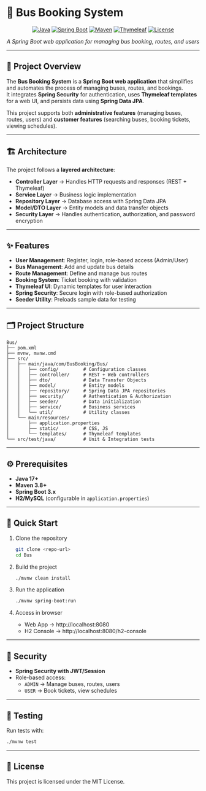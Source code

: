 # 🚌 Bus Booking System

<div align="center">

[![Java](https://img.shields.io/badge/Java-17%2B-orange?style=for-the-badge&logo=java)](https://www.oracle.com/java/)
[![Spring Boot](https://img.shields.io/badge/Spring%20Boot-3.x-brightgreen?style=for-the-badge&logo=spring)](https://spring.io/projects/spring-boot)
[![Maven](https://img.shields.io/badge/Maven-3.8%2B-red?style=for-the-badge&logo=apache-maven)](https://maven.apache.org/)
[![Thymeleaf](https://img.shields.io/badge/Thymeleaf-Templates-green?style=for-the-badge&logo=thymeleaf)](https://www.thymeleaf.org/)
[![License](https://img.shields.io/badge/License-MIT-blue?style=for-the-badge)](LICENSE)

*A Spring Boot web application for managing bus booking, routes, and users*

</div>

---

## 📌 Project Overview  

The **Bus Booking System** is a **Spring Boot web application** that simplifies and automates the process of managing buses, routes, and bookings.  
It integrates **Spring Security** for authentication, uses **Thymeleaf templates** for a web UI, and persists data using **Spring Data JPA**.  

This project supports both **administrative features** (managing buses, routes, users) and **customer features** (searching buses, booking tickets, viewing schedules).  

---

## 🏗️ Architecture  

The project follows a **layered architecture**:  
- **Controller Layer** → Handles HTTP requests and responses (REST + Thymeleaf)  
- **Service Layer** → Business logic implementation  
- **Repository Layer** → Database access with Spring Data JPA  
- **Model/DTO Layer** → Entity models and data transfer objects  
- **Security Layer** → Handles authentication, authorization, and password encryption  

---

## ✨ Features  

- **User Management**: Register, login, role-based access (Admin/User)  
- **Bus Management**: Add and update bus details  
- **Route Management**: Define and manage bus routes  
- **Booking System**: Ticket booking with validation  
- **Thymeleaf UI**: Dynamic templates for user interaction  
- **Spring Security**: Secure login with role-based authorization  
- **Seeder Utility**: Preloads sample data for testing  

---

## 🗂️ Project Structure  

```
Bus/
├── pom.xml
├── mvnw, mvnw.cmd
├── src/
│   ├── main/java/com/BusBooking/Bus/
│   │   ├── config/         # Configuration classes
│   │   ├── controller/     # REST + Web controllers
│   │   ├── dto/            # Data Transfer Objects
│   │   ├── model/          # Entity models
│   │   ├── repository/     # Spring Data JPA repositories
│   │   ├── security/       # Authentication & Authorization
│   │   ├── seeder/         # Data initialization
│   │   ├── service/        # Business services
│   │   └── util/           # Utility classes
│   └── main/resources/
│       ├── application.properties
│       ├── static/         # CSS, JS
│       └── templates/      # Thymeleaf templates
└── src/test/java/          # Unit & Integration tests
```

---

## ⚙️ Prerequisites  

- **Java 17+**  
- **Maven 3.8+**  
- **Spring Boot 3.x**  
- **H2/MySQL** (configurable in `application.properties`)  

---

## 🚀 Quick Start  

1. Clone the repository  
   ```bash
   git clone <repo-url>
   cd Bus
   ```

2. Build the project  
   ```bash
   ./mvnw clean install
   ```

3. Run the application  
   ```bash
   ./mvnw spring-boot:run
   ```

4. Access in browser  
   - Web App → http://localhost:8080  
   - H2 Console → http://localhost:8080/h2-console  

---

## 🔐 Security  

- **Spring Security with JWT/Session**  
- Role-based access:  
  - `ADMIN` → Manage buses, routes, users  
  - `USER` → Book tickets, view schedules  

---

## 🧪 Testing  

Run tests with:  
```bash
./mvnw test
```

---

## 📜 License  

This project is licensed under the MIT License.  
